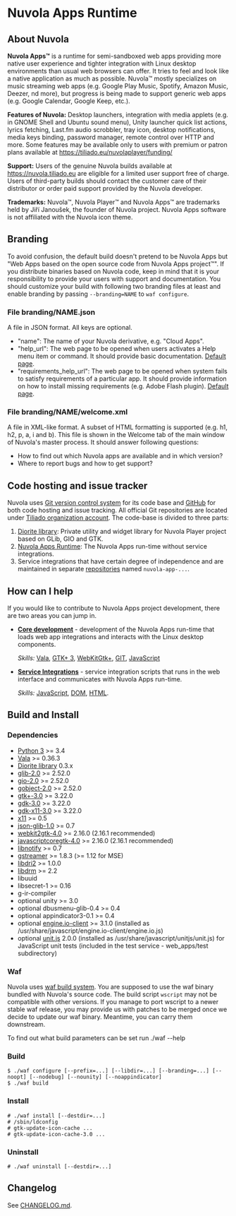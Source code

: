 Nuvola Apps Runtime
===================

About Nuvola
------------

**Nuvola Apps™** is a runtime for semi-sandboxed web apps providing more native user experience and tighter
integration with Linux desktop environments than usual web browsers can offer. It tries to feel and look
like a native application as much as possible.
Nuvola™ mostly specializes on music streaming web apps (e.g. Google Play Music, Spotify, Amazon Music, Deezer,
nd more), but progress is being made to support generic web apps (e.g. Google Calendar, Google Keep, etc.).

**Features of Nuvola:** Desktop launchers, integration with media applets (e.g. in GNOME Shell and Ubuntu sound menu),
Unity launcher quick list actions, lyrics fetching, Last.fm audio scrobbler, tray icon, desktop notifications,
media keys binding, password manager, remote control over HTTP and more. Some features may be available only to
users with premium or patron plans available at https://tiliado.eu/nuvolaplayer/funding/
 
**Support:** Users of the genuine Nuvola builds available at https://nuvola.tiliado.eu are eligible for 
a limited user support free of charge. Users of third-party builds should contact the customer care of their distributor
or order paid support provided by the Nuvola developer.

**Trademarks:** Nuvola™, Nuvola Player™ and Nuvola Apps™ are trademarks held by Jiří Janoušek,
the founder of Nuvola project. Nuvola Apps software is not affiliated with the Nuvola icon theme.

Branding
--------

To avoid confusion, the default build doesn't pretend to be Nuvola Apps but "Web Apps based on the open source code
from Nuvola Apps project™". If you distribute binaries based on Nuvola code, keep in mind that it is your responsibility
to provide your users with support and documentation. You should customize your build with following two branding files
at least and enable branding by passing `--branding=NAME` to `waf configure`.


### File branding/NAME.json

A file in JSON format. All keys are optional.

  *  "name": The name of your Nuvola derivative, e.g. "Cloud Apps".
  *  "help_url": The web page to be opened when users activates a Help menu item or command. It should provide
     basic documentation.
     [Default page](https://github.com/tiliado/nuvolaplayer/wiki/Unofficial).
  *  "requirements_help_url": The web page to be opened when system fails to satisfy requirements of a particular app.
     It should provide information on how to install missing requirements (e.g. Adobe Flash plugin).
     [Default page](https://github.com/tiliado/nuvolaplayer/wiki/Web-App-Requirements).

### File branding/NAME/welcome.xml

A file in XML-like format. A subset of HTML formatting is supported (e.g. h1, h2, p, a, i and b).
This file is shown in the Welcome tab of the main window of Nuvola's master process. It should answer
following questions:

  * How to find out which Nuvola apps are available and in which version?
  * Where to report bugs and how to get support?

Code hosting and issue tracker
------------------------------

Nuvola uses [Git version control system][2] for its code base and [GitHub][3] for
both code hosting and issue tracking. All official Git repositories are located under
[Tiliado organization account](https://github.com/tiliado). The code-base is divided to three parts:

 1. [Diorite library](https://github.com/tiliado/diorite): Private utility and widget library for
    Nuvola Player project based on GLib, GIO and GTK.
 2. [Nuvola Apps Runtime](https://github.com/tiliado/nuvolaruntime): The Nuvola Apps run-time without
    service integrations.
 3. Service integrations that have certain degree of independence and are maintained in separate
    [repositories](https://github.com/tiliado) named ``nuvola-app-...``.

[2]: http://git-scm.com/
[3]: https://github.com


How can I help
--------------

If you would like to contribute to Nuvola Apps project development, there are two areas you can
jump in.

  * [**Core development**][4] - development of the Nuvola Apps run-time that loads web app
    integrations and interacts with the Linux desktop components.
    
    *Skills:*
    [Vala](https://wiki.gnome.org/Projects/Vala),
    [GTK+ 3](http://www.gtk.org/),
    [WebKitGtk+](http://webkitgtk.org/),
    [GIT](http://git-scm.com/),
    [JavaScript](https://developer.mozilla.org/en/docs/Web/JavaScript)

  * [**Service Integrations**][5] - service integration scripts that runs in the web
    interface and communicates with Nuvola Apps run-time.
    
    *Skills:*
    [JavaScript](https://developer.mozilla.org/en/docs/Web/JavaScript),
    [DOM](https://developer.mozilla.org/en-US/docs/Web/API/Document_Object_Model),
    [HTML](https://developer.mozilla.org/en-US/docs/Web/HTML).

[4]: http://tiliado.github.io/nuvolaplayer/development/core.html
[5]: http://tiliado.github.io/nuvolaplayer/development/apps.html

Build and Install
-----------------

### Dependencies

  * [Python 3](http://python.org) >= 3.4
  * [Vala](https://wiki.gnome.org/Projects/Vala) >= 0.36.3
  * [Diorite library](https://github.com/tiliado/diorite) 0.3.x
  * [glib-2.0](https://wiki.gnome.org/Projects/GLib) >= 2.52.0
  * [gio-2.0](https://wiki.gnome.org/Projects/GLib) >= 2.52.0
  * [gobject-2.0](https://wiki.gnome.org/Projects/GLib) >= 2.52.0
  * [gtk+-3.0](http://www.gtk.org/) >= 3.22.0
  * [gdk-3.0](http://www.gtk.org/) >= 3.22.0
  * [gdk-x11-3.0](http://www.gtk.org/) >= 3.22.0
  * [x11](http://www.x.org/wiki/) >= 0.5
  * [json-glib-1.0](https://wiki.gnome.org/Projects/JsonGlib) >= 0.7
  * [webkit2gtk-4.0](http://webkitgtk.org/) >= 2.16.0 (2.16.1 recommended)
  * [javascriptcoregtk-4.0](http://webkitgtk.org/) >= 2.16.0 (2.16.1 recommended)
  * [libnotify](https://git.gnome.org/browse/libnotify/) >= 0.7
  * [gstreamer](https://gstreamer.freedesktop.org/) >= 1.8.3 (>= 1.12 for MSE)
  * [libdri2](https://github.com/robclark/libdri2) >= 1.0.0
  * [libdrm](https://dri.freedesktop.org/libdrm/) >= 2.2
  * libuuid
  * libsecret-1 >= 0.16
  * g-ir-compiler
  * optional unity >= 3.0
  * optional dbusmenu-glib-0.4 >= 0.4
  * optional appindicator3-0.1 >= 0.4
  * optional [engine.io-client](https://github.com/socketio/engine.io-client) >= 3.1.0
    (installed as /usr/share/javascript/engine.io-client/engine.io.js)
  * optional [unit.js](https://github.com/unitjs/unit.js/releases/tag/v2.0.0) 2.0.0
    (installed as /usr/share/javascript/unitjs/unit.js) for JavaScript unit tests
    (included in the test service - web_apps/test subdirectory)



### Waf

Nuvola uses [waf build system](https://waf.io). You are supposed to use the waf binary bundled with
Nuvola's source code. The build script `wscript` may not be compatible with other versions. If you manage
to port wscript to a newer stable waf release, you may provide us with patches to be merged once we decide
to update our waf binary. Meantime, you can carry them downstream.

To find out what build parameters can be set run ./waf --help 

### Build

    $ ./waf configure [--prefix=...] [--libdir=...] [--branding=...] [--noopt] [--nodebug] [--nounity] [--noappindicator]
    $ ./waf build

### Install

    # ./waf install [--destdir=...]
    # /sbin/ldconfig
    # gtk-update-icon-cache ...
    # gtk-update-icon-cache-3.0 ...
    
### Uninstall

    # ./waf uninstall [--destdir=...]


Changelog
---------

See [CHANGELOG.md](./CHANGELOG.md).

